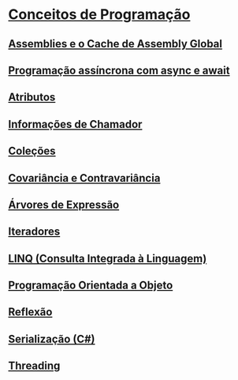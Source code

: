 # [Conceitos de Programação](index.md)
## [Assemblies e o Cache de Assembly Global](assemblies-gac/)
## [Programação assíncrona com async e await](async/)
## [Atributos](attributes/)
## [Informações de Chamador](caller-information.md)
## [Coleções](collections.md)
## [Covariância e Contravariância](covariance-contravariance/)
## [Árvores de Expressão](expression-trees/)
## [Iteradores](iterators.md)
## [LINQ (Consulta Integrada à Linguagem)](linq/)
## [Programação Orientada a Objeto](object-oriented-programming.md)
## [Reflexão](reflection.md)
## [Serialização (C#)](serialization/)
## [Threading](threading/)
